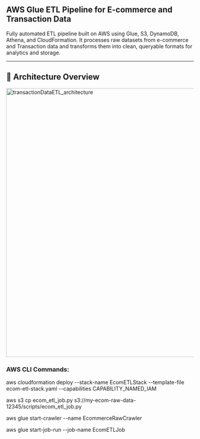 ## AWS Glue ETL Pipeline for E-commerce and Transaction Data

Fully automated ETL pipeline built on AWS using Glue, S3, DynamoDB, Athena, and CloudFormation. It processes raw datasets from e-commerce and Transaction data and transforms them into clean, queryable formats for analytics and storage.

---

## 🧱 Architecture Overview

<img width="720" height="720" alt="transactionDataETL_architecture" src="https://github.com/user-attachments/assets/0ffd84c3-e699-4688-8238-ca108dcbffa8" />


### AWS CLI Commands:
aws cloudformation deploy --stack-name EcomETLStack --template-file ecom-etl-stack.yaml --capabilities CAPABILITY_NAMED_IAM

aws s3 cp ecom_etl_job.py s3://my-ecom-raw-data-12345/scripts/ecom_etl_job.py

aws glue start-crawler --name EcommerceRawCrawler

aws glue start-job-run --job-name EcomETLJob
